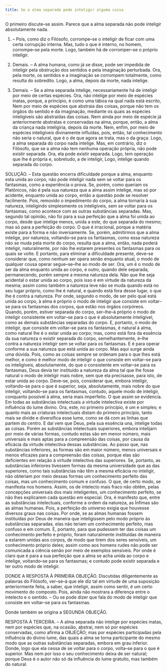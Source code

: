 ```yaml
---
title: Se a alma separada pode inteligir alguma coisa
---
```


O primeiro discute–se assim. Parece que a alma separada não pode inteligir absolutamente nada.  

1. – Pois, como diz o Filósofo, corrompe–se o inteligir de ficar com uma certa corrupção interna. Mas, tudo o que é interno, no homem, corrompe–se pela morte. Logo, também há de corromper–se o próprio inteligir.  

2. Demais. – A alma humana, como já se disse, pode ser impedida de inteligir pela obstrução dos sentidos e pela imaginação perturbada. Ora, pela morte, os sentidos e a imaginação se corrompem totalmente, como resulta do sobredito. Logo, a alma, depois da morte, nada intelige.  

3. Demais. – Se a alma separada intelige, necessariamente há de inteligir por meio de certas espécies. Ora, não intelige por meio de espécies inatas, porque, a princípio, é como uma táboa na qual nada está escrito, Nem por meio de espécies que abstraia das coisas, porque não tem os órgãos do sentido e da imaginação, mediante os quais as espécies inteligíveis são abstraídas das coisas. Nem ainda por meio de espécie já anteriormente abstratas e conservadas na alma, porque, então, a alma da criança nada inteligiria, depois da morte. Nem, enfim, por meio de espécies inteligíveis divinamente influídas, pois, então, tal conhecimento não seria o natural, que é o de que agora se trata, mas o da graça. Logo, a alma separada do corpo nada intelige.  Mas, em contrário, diz o Filósofo, que se a alma não tem nenhuma operação própria, não pode existir separada. Ora, ela pode existir separada. Logo, tem operação que lhe é própria e, sobretudo, a de inteligir, Logo, intelige quando separada do corpo.  

SOLUÇÃO. – Esta questão encerra dificuldade porque a alma, enquanto esta unida ao corpo, não pode inteligir nada sem se voltar para os fantasmas, como a experiência o prova. Se, porém, como queriam os Platônicos, não é pela sua natureza que a alma assim intelige, mas só por acidente, enquanto unida ao corpo, então a questão pode se resolver facilmente. Pois, removido o impedimento do corpo, a alma tornaria à sua natureza, inteligindo simplesmente os inteligíveis, sem se voltar para os fantasmas, como acontece com as outras substâncias separadas. Mas, segundo tal opinião, não foi para a sua perfeição que a alma foi unida ao corpo, desde que intelige menos, unida a este, do que separada do mesmo; mas só para a perfeição do corpo. O que é irracional, porque a matéria existe para a forma e não inversamente. Se, porém, admitirmos que a alma intelige, por natureza, voltando–se para os fantasmas, como essa natureza não se muda pela morte do corpo, resulta que a alma, então, nada poderá inteligir, naturalmente, por não lhe estarem presentes os fantasmas para os quais se volte.  E portanto, para eliminar a dificuldade presente, deve–se considerar que, como nenhum ser opera senão enquanto atual, o modo de qualquer cousa operar segue–se–lhe ao modo de ser. Ora, um é o modo de ser da alma enquanto unida ao corpo, e outro, quando dele separada, permanecendo, porém sempre a mesma natureza dela. Não que lhe seja acidental o estar unida ao corpo, pois isso é em virtude da natureza da mesma; assim como também a natureza leve não se muda quando está no seu lugar próprio, como lhe é natural, e quando está fora desse lugar, o que lhe é contra a natureza. Por onde, segundo o modo, de ser pelo qual está unida ao corpo, à alma é próprio o modo de inteligir que consiste em voltar–se para os fantasmas dos corpos, que estão nos órgãos corpóreos. Quando, porém, estiver separada do corpo, ser–lhe–à próprio o modo de inteligir consistente em voltar–se para o que é absolutamente inteligível, como as demais substâncias separadas do corpo. E, portanto, o modo de inteligir, que consiste em voltar–se para os fantasmas, é natural à alma, como natural lhe é o estar unida ao corpo; mas, como está fora da essência da sua natureza o existir separada do corpo, semelhantemente, é–lhe contra a natureza inteligir sem se voltar para os fantasmas. E é para operar conforme a sua natureza que está unida ao corpo.  Mas aqui surge ainda uma dúvida. Pois, como as coisas sempre se ordenam para o que lhes está melhor, e como é melhor modo de inteligir o que consiste em voltar–se para os inteligíveis, absolutamente, do que o consistente em voltar–se para os fantasmas, Deus devia ter instituído a natureza da alma tal que lhe fosse natural o modo de inteligir mais nobre, sem que ela precisasse, para isto, de estar unida ao corpo.  Deve–se, pois, considerar que, embora inteligir, voltando–se para o que é superior, seja, absolutamente, mais nobre do que inteligir, voltando–se para os fantasmas, contudo, aquele modo de inteligir, conquanto possível à alma, seria mais imperfeito. O que assim se evidencia. Em todas as substâncias intelectuais a virtude intelectiva existe por influência do lume divino. Ora, este, no primeiro princípio, é um e simples; e quanto mais as criaturas intelectuais distam do primeiro princípio, tanto mais se divide e diversifica esse lume, como se dá com as linhas que partem do centro. E daí vem que Deus, pela sua essência una, intelige todas as coisas. Porém as substâncias intelectuais superiores, embora intelijarn por meio de várias formas, contudo estas são em menor número, mais universais e mais aptas para a compreensão das coisas, por causa da eficácia da virtude intelectiva dessas substâncias. Ao passo que, nas substâncias inferiores, as formas são em maior número, menos universais e menos eficazes para a compreensão das coisas, porque elas são deficientes em relação à virtude intelectiva das superiores. Se, portanto, as substâncias inferiores tivessem formas da mesma universidade que as das superiores, corno tais substâncias não têm a mesma eficácia no inteligir, não obteriam por meio dessas formas um conhecimento perfeito das coisas, mas um conhecimento comum e confuso. O que, de certo modo, se manifesta nos homens. Assim, os de intelecto mais fraco não obtêm, pelas concepções universais dos mais inteligentes, um conhecimento perfeito, se não lhes explicarem cada questão em especial.  Ora, é manifesto que, entre as substâncias intelectuais, conforme a ordem da natureza, as Ínfimas são as almas humanas. Pois, a perfeição do universo exigia que houvesse diversos graus nas coisas. Por onde, se as almas humanas fossem instituídas por Deus de maneira que inteligissem pelo modo próprio às substâncias separadas, elas não teriam um conhecimento perfeito, mas confuso e em comum. E, portanto, para que pudessem ter das coisas um conhecimento perfeito e próprio, foram naturalmente instituídas de maneira a estarem unidas aos corpos, de modo que tirem dos seres sensíveis, um conhecimento próprio deles; assim como aos homens rudes não pode ser comunicada a ciência senão por meio de exemplos sensíveis. Por onde é claro que é para a sua perfeição que a alma se acha unida ao corpo e intelige, voltando–se para os fantasmas; e contudo pode existir separada e ter outro modo de inteligir.  

DONDE A RESPOSTA À PRIMEIRA OBJEÇÃO.  Discutidas diligentemente as palavras do Filósofo, ver–se–à que ele diz tal em virtude de uma suposição anteriormente feita, a saber, que inteligir, assim como sentir, é um certo movimento do composto. Pois, ainda não mostrara a diferença entre o intelecto e o sentido. – Ou se pode dizer que fala do modo de inteligir que consiste em voltar–se para os fantasmas. 

Donde também se origina a SEGUNDA OBJEÇÃO.  

RESPOSTA À TERCEIRA. – A alma separada não intelige por espécies inatas, nem por espécies que, na ocasião, abstrai, nem só por espécies conservadas, como afirma a OBJEÇÃO; mas por espécies participadas pela influência do divino lume, das quais a alma se torna participante do mesmo modo que as outras substâncias separadas, embora em grau inferior. Donde, logo que ela cessa de se voltar para o corpo, volta–se para o que é superior. Mas nem por isso o seu conhecimento deixa de ser natural; porque Deus é o autor não só da influência do lume gratuito, mas também do natural.